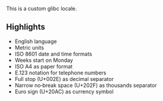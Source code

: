 This is a custom glibc locale.

## Highlights

- English language
- Metric units
- ISO 8601 date and time formats
- Weeks start on Monday
- ISO A4 as paper format
- E.123 notation for telephone numbers
- Full stop (U+002E) as decimal separator
- Narrow no‐break space (U+202F) as thousands separator
- Euro sign (U+20AC) as currency symbol
